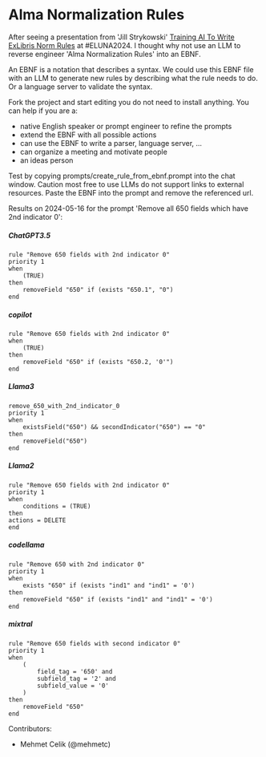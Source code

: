 # Alma Normalization Rules

After seeing a presentation from 'Jill Strykowski' [Training AI To Write ExLibris Norm Rules](https://exlkdelunaddam2024.dryfta.com/program-schedule/program/368/training-ai-to-write-exlibris-norm-rules) at #ELUNA2024.
I thought why not use an LLM to reverse engineer 'Alma Normalization Rules' into an EBNF.

An EBNF is a notation that describes a syntax. We could use this EBNF file with an LLM to generate new rules by describing what the rule needs to do. Or a language server to validate the syntax.

Fork the project and start editing you do not need to install anything. You can help if you are a:
- native English speaker or prompt engineer to refine the prompts
- extend the EBNF with all possible actions
- can use the EBNF to write a parser, language server, ...
- can organize a meeting and motivate people
- an ideas person

Test by copying prompts/create_rule_from_ebnf.prompt into the chat window.
Caution most free to use LLMs do not support links to external resources. Paste the EBNF into the prompt and remove the referenced url. 



Results on 2024-05-16 for the prompt 'Remove all 650 fields which have 2nd indicator 0':
##### ChatGPT3.5
```
rule "Remove 650 fields with 2nd indicator 0"
priority 1
when
    (TRUE)
then
    removeField "650" if (exists "650.1", "0")
end
```

##### copilot
```
rule "Remove 650 fields with 2nd indicator 0"
when
    (TRUE)
then
    removeField "650" if (exists "650.2, '0'")
end
```

##### Llama3
```
remove_650_with_2nd_indicator_0
priority 1
when
    existsField("650") && secondIndicator("650") == "0"
then
    removeField("650")
end
```

##### Llama2
```
rule "Remove 650 fields with 2nd indicator 0"
priority 1
when
    conditions = (TRUE)
then
actions = DELETE
end
```

##### codellama
```
rule "Remove 650 with 2nd indicator 0"
priority 1
when
    exists "650" if (exists "ind1" and "ind1" = '0')
then
    removeField "650" if (exists "ind1" and "ind1" = '0')
end
```

##### mixtral
```
rule "Remove 650 fields with second indicator 0"
priority 1
when
    (
        field_tag = '650' and
        subfield_tag = '2' and
        subfield_value = '0'
    )
then
    removeField "650"
end
```



Contributors:
- Mehmet Celik (@mehmetc)